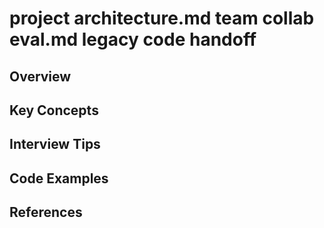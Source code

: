 # project architecture.md team collab eval.md legacy code handoff

## Overview

## Key Concepts

## Interview Tips

## Code Examples

## References


